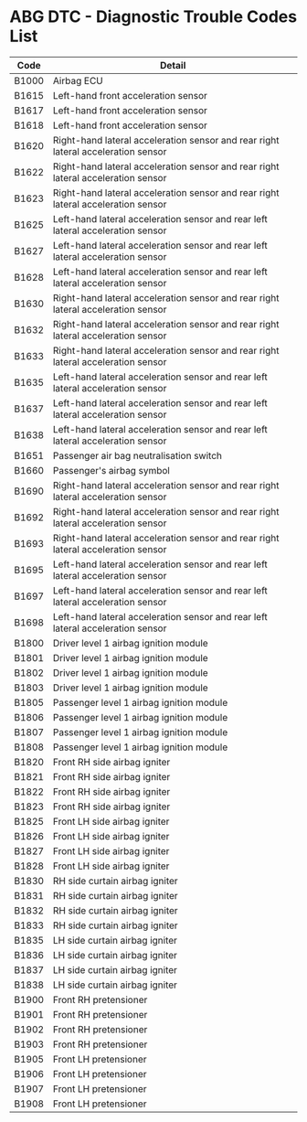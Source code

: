 # ABG DTC - Diagnostic Trouble Codes List

| Code | Detail |
| - | - |
| B1000 | Airbag ECU |
| B1615 | Left-hand front acceleration sensor |
| B1617 | Left-hand front acceleration sensor |
| B1618 | Left-hand front acceleration sensor |
| B1620 | Right-hand lateral acceleration sensor and rear right lateral acceleration sensor |
| B1622 | Right-hand lateral acceleration sensor and rear right lateral acceleration sensor |
| B1623 | Right-hand lateral acceleration sensor and rear right lateral acceleration sensor |
| B1625 | Left-hand lateral acceleration sensor and rear left lateral acceleration sensor |
| B1627 | Left-hand lateral acceleration sensor and rear left lateral acceleration sensor |
| B1628 | Left-hand lateral acceleration sensor and rear left lateral acceleration sensor |
| B1630 | Right-hand lateral acceleration sensor and rear right lateral acceleration sensor |
| B1632 | Right-hand lateral acceleration sensor and rear right lateral acceleration sensor |
| B1633 | Right-hand lateral acceleration sensor and rear right lateral acceleration sensor |
| B1635 | Left-hand lateral acceleration sensor and rear left lateral acceleration sensor |
| B1637 | Left-hand lateral acceleration sensor and rear left lateral acceleration sensor |
| B1638 | Left-hand lateral acceleration sensor and rear left lateral acceleration sensor |
| B1651 | Passenger air bag neutralisation switch |
| B1660 | Passenger's airbag symbol |
| B1690 | Right-hand lateral acceleration sensor and rear right lateral acceleration sensor |
| B1692 | Right-hand lateral acceleration sensor and rear right lateral acceleration sensor |
| B1693 | Right-hand lateral acceleration sensor and rear right lateral acceleration sensor |
| B1695 | Left-hand lateral acceleration sensor and rear left lateral acceleration sensor |
| B1697 | Left-hand lateral acceleration sensor and rear left lateral acceleration sensor |
| B1698 | Left-hand lateral acceleration sensor and rear left lateral acceleration sensor |
| B1800 | Driver level 1 airbag ignition module |
| B1801 | Driver level 1 airbag ignition module |
| B1802 | Driver level 1 airbag ignition module |
| B1803 | Driver level 1 airbag ignition module |
| B1805 | Passenger level 1 airbag ignition module |
| B1806 | Passenger level 1 airbag ignition module |
| B1807 | Passenger level 1 airbag ignition module |
| B1808 | Passenger level 1 airbag ignition module |
| B1820 | Front RH side airbag igniter |
| B1821 | Front RH side airbag igniter |
| B1822 | Front RH side airbag igniter |
| B1823 | Front RH side airbag igniter |
| B1825 | Front LH side airbag igniter |
| B1826 | Front LH side airbag igniter |
| B1827 | Front LH side airbag igniter |
| B1828 | Front LH side airbag igniter |
| B1830 | RH side curtain airbag igniter |
| B1831 | RH side curtain airbag igniter |
| B1832 | RH side curtain airbag igniter |
| B1833 | RH side curtain airbag igniter |
| B1835 | LH side curtain airbag igniter |
| B1836 | LH side curtain airbag igniter |
| B1837 | LH side curtain airbag igniter |
| B1838 | LH side curtain airbag igniter |
| B1900 | Front RH pretensioner |
| B1901 | Front RH pretensioner |
| B1902 | Front RH pretensioner |
| B1903 | Front RH pretensioner |
| B1905 | Front LH pretensioner |
| B1906 | Front LH pretensioner |
| B1907 | Front LH pretensioner |
| B1908 | Front LH pretensioner |
